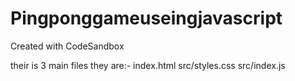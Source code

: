 # Pingponggameuseingjavascript
Created with CodeSandbox

their is 3 main files
they are:- index.html
           src/styles.css
           src/index.js
